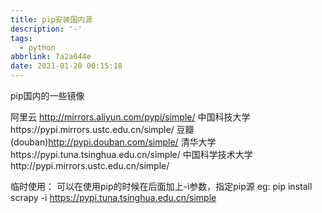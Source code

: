 ```yaml
---
title: pip安装国内源
description: '-'
tags:
  - python
abbrlink: 7a2a044e
date: 2021-01-20 00:15:18
---
```




pip国内的一些镜像

阿里云 http://mirrors.aliyun.com/pypi/simple/
中国科技大学https://pypi.mirrors.ustc.edu.cn/simple/
豆瓣(douban)http://pypi.douban.com/simple/
清华大学https://pypi.tuna.tsinghua.edu.cn/simple/
中国科学技术大学http://pypi.mirrors.ustc.edu.cn/simple/

临时使用：
可以在使用pip的时候在后面加上-i参数，指定pip源
eg: pip install scrapy -i https://pypi.tuna.tsinghua.edu.cn/simple

